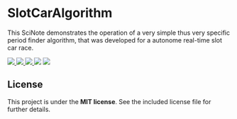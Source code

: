 # SlotCarAlgorithm

This SciNote demonstrates the operation of a very simple thus very specific period finder algorithm, that was developed for a autonome real-time slot car race.

<a title="Goto article" href="http://tiborsimon.github.io/electronics/slotcar-race/" target="_blank">
   <img src="https://img.shields.io/badge/article-read-blue.svg" />
</a>
<a title="Goto discussion" href="http://tiborsimon.github.io/electronics/slotcar-race/#discussion" target="_blank">
   <img src="https://img.shields.io/badge/discussion-join-orange.svg?style=flat" />
</a>
<a title="Latest version" href="https://github.com/tiborsimon/slotcar-algorithm/releases/latest" target="_blank">
   <img src="https://img.shields.io/github/release/tiborsimon/slotcar-algorithm.svg" />
</a>
<img src="https://img.shields.io/github/downloads/tiborsimon/JavaShooterGame/latest/total.svg" />
<a title="License" href="#license">
   <img src="https://img.shields.io/badge/license-MIT-green.svg?style=flat" />
</a>

## License

This project is under the __MIT license__. 
See the included license file for further details.
